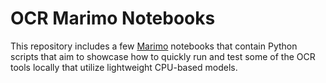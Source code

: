 # OCR Marimo Notebooks

This repository includes a few [Marimo](https://marimo.io) notebooks that contain Python scripts that aim to showcase how to quickly run and test some of the OCR tools locally that utilize lightweight CPU-based models.
